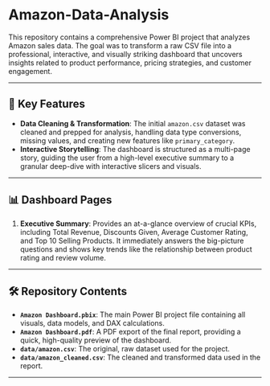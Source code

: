 # Amazon-Data-Analysis
This repository contains a comprehensive Power BI project that analyzes Amazon sales data. The goal was to transform a raw CSV file into a professional, interactive, and visually striking dashboard that uncovers insights related to product performance, pricing strategies, and customer engagement.

---

## 🚀 Key Features

* **Data Cleaning & Transformation**: The initial `amazon.csv` dataset was cleaned and prepped for analysis, handling data type conversions, missing values, and creating new features like `primary_category`.
* **Interactive Storytelling**: The dashboard is structured as a multi-page story, guiding the user from a high-level executive summary to a granular deep-dive with interactive slicers and visuals.

---

## 📊 Dashboard Pages

1.  **Executive Summary**: Provides an at-a-glance overview of crucial KPIs, including Total Revenue, Discounts Given, Average Customer Rating, and Top 10 Selling Products. It immediately answers the big-picture questions and shows key trends like the relationship between product rating and review volume.

---

## 🛠️ Repository Contents

* **`Amazon Dashboard.pbix`**: The main Power BI project file containing all visuals, data models, and DAX calculations.
* **`Amazon Dashboard.pdf`**: A PDF export of the final report, providing a quick, high-quality preview of the dashboard.
* **`data/amazon.csv`**: The original, raw dataset used for the project.
* **`data/amazon_cleaned.csv`**: The cleaned and transformed data used in the report.


---

